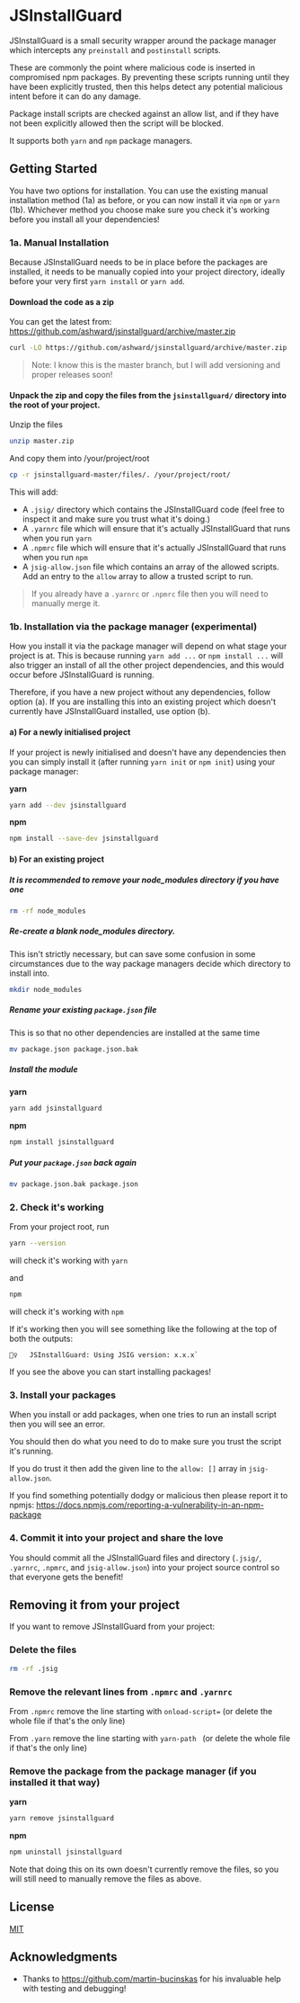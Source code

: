 # JSInstallGuard

JSInstallGuard is a small security wrapper around the package manager which intercepts any `preinstall` and `postinstall` scripts.

These are commonly the point where malicious code is inserted in compromised npm packages. By preventing these scripts running until they have been explicitly trusted, then this helps detect any potential malicious intent before it can do any damage.

Package install scripts are checked against an allow list, and if they have not been explicitly allowed then the script will be blocked.

It supports both `yarn` and `npm` package managers.

## Getting Started

You have two options for installation. You can use the existing manual installation method (1a) as before, or you can now install it via `npm` or `yarn` (1b). Whichever method you choose make sure you check it's working before you install all your dependencies!

### 1a. Manual Installation
Because JSInstallGuard needs to be in place before the packages are installed, it needs to be manually copied into your project directory, ideally before your very first `yarn install` or `yarn add`.

#### Download the code as a zip

You can get the latest from: https://github.com/ashward/jsinstallguard/archive/master.zip

```bash
curl -LO https://github.com/ashward/jsinstallguard/archive/master.zip
```

> Note: I know this is the master branch, but I will add versioning and proper releases soon!

#### Unpack the zip and copy the files from the `jsinstallguard/` directory into the root of your project.

Unzip the files
```bash
unzip master.zip
```

And copy them into /your/project/root
```bash
cp -r jsinstallguard-master/files/. /your/project/root/
```

This will add:

* A `.jsig/` directory which contains the JSInstallGuard code (feel free to inspect it and make sure you trust what it's doing.)
* A `.yarnrc` file which will ensure that it's actually JSInstallGuard that runs when you run `yarn`
* A `.npmrc` file which will ensure that it's actually JSInstallGuard that runs when you run `npm`
* A `jsig-allow.json` file which contains an array of the allowed scripts. Add an entry to the `allow` array to allow a trusted script to run.

> If you already have a `.yarnrc` or `.npmrc` file then you will need to manually merge it.

### 1b. Installation via the package manager (experimental)

How you install it via the package manager will depend on what stage your project is at. This is because running `yarn add ...` or `npm install ...` will also trigger an install of all the other project dependencies, and this would occur before JSInstallGuard is running.

Therefore, if you have a new project without any dependencies, follow option (a). If you are installing this into an existing project which doesn't currently have JSInstallGuard installed, use option (b).

#### a) For a newly initialised project

If your project is newly initialised and doesn't have any dependencies then you can simply install it (after running `yarn init` or `npm init`) using your package manager:

**yarn**

```bash
yarn add --dev jsinstallguard
```

**npm**

```bash
npm install --save-dev jsinstallguard
```

#### b) For an existing project

##### It is recommended to remove your node_modules directory if you have one

```bash
rm -rf node_modules
```

##### Re-create a blank node_modules directory.

This isn't strictly necessary, but can save some confusion in some circumstances due to the way package managers decide which directory to install into.

```bash
mkdir node_modules
```

##### Rename your existing `package.json` file

This is so that no other dependencies are installed at the same time

```bash
mv package.json package.json.bak
```

##### Install the module

**yarn** 

```bash
yarn add jsinstallguard
```

**npm**

```bash
npm install jsinstallguard
```

##### Put your `package.json` back again

```bash
mv package.json.bak package.json
```

### 2. Check it's working

From your project root, run

```bash
yarn --version
```
will check it's working with `yarn`

and

```bash
npm
```
will check it's working with `npm`

If it's working then you will see something like the following at the top of both the outputs:

```
👮‍♀️   JSInstallGuard: Using JSIG version: x.x.x`
```

If you see the above you can start installing packages!

### 3. Install your packages

When you install or add packages, when one tries to run an install script then you will see an error.

You should then do what you need to do to make sure you trust the script it's running.

If you do trust it then add the given line to the `allow: []` array in `jsig-allow.json`.

If you find something potentially dodgy or malicious then please report it to npmjs: https://docs.npmjs.com/reporting-a-vulnerability-in-an-npm-package

### 4. Commit it into your project and share the love

You should commit all the JSInstallGuard files and directory (`.jsig/`, `.yarnrc`, `.npmrc`, and `jsig-allow.json`) into your project source control so that everyone gets the benefit!

## Removing it from your project

If you want to remove JSInstallGuard from your project:

### Delete the files

```bash
rm -rf .jsig
```

### Remove the relevant lines from `.npmrc` and `.yarnrc`

From `.npmrc` remove the line starting with `onload-script=` (or delete the whole file if that's the only line)

From `.yarn` remove the line starting with `yarn-path ` (or delete the whole file if that's the only line)

### Remove the package from the package manager (if you installed it that way)

**yarn**

```bash
yarn remove jsinstallguard
```

**npm**

```bash
npm uninstall jsinstallguard
```

Note that doing this on its own doesn't currently remove the files, so you will still need to manually remove the files as above.

## License

[MIT](https://choosealicense.com/licenses/mit/)

## Acknowledgments

* Thanks to https://github.com/martin-bucinskas for his invaluable help with testing and debugging!